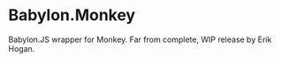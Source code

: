 Babylon.Monkey
==============

Babylon.JS wrapper for Monkey. Far from complete, WIP release by Erik Hogan.
